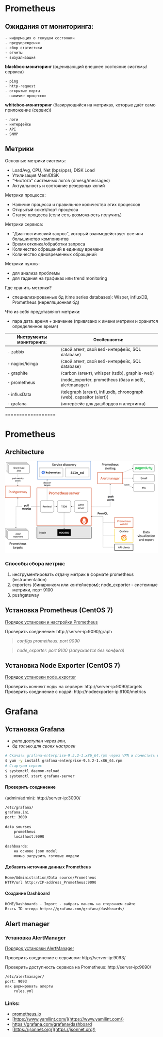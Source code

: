 # Prometheus

## Ожидания от мониторинга:
    - информация о текущем состоянии
    - предупреждения
    - сбор статистики
    - отчеты
    - визуализация

**blackbox-мониторинг** (оценивающий внешнее состояние системы/сервиса)

    - ping
    - http-request
    - открытые порты
    - наличие процессов

**whitebox-мониторинг** (базирующийся на метриках, которые даёт само приложение (сервис))

    - логи
    - интерфейсы
    - API
    - SNMP

## Метрики

Основные метрики системы:
  - LoadAvg, CPU, Net (bps/pps), DISK Load 
  - Утилизация Mem/DISK
  - "Чистота" системных логов (dmesg/messages)
  - Актуальность и состояние резервных копий

Метрики процесса:
  - Наличие процесса и правильное количество этих процессов
  - Открытый сокет/порт процесса
  - Статус процесса (если есть возможность получить)

Метрики сервиса:
  - "Диагностический запрос", который взаимодействует все или большинство компонентов
  - Время отклика/обработки запроса
  - Количество обращений в единицу времени
  - Количество одновременных обращений

Метрики нужны:

  - для анализа проблемы
  - для гадания на графиках или trend monitoring

Где хранить метрики?
  - специализированные бд (time series databases): Wisper, influxDB, Prometheus (нереляционная бд)

Что из себя представляют метрики:
  - пара дата_время + значение (привязано к имени метрики и хранится определенное время)
      
| Инструменты мониторинга: | Особенности:|
| --- | --- |
| - zabbix            |(свой агент, свой веб-интерфейс, SQL database)|
| - nagios/icinga    | (свой агент, свой веб-интерфейс, SQL database)|
| - graphite         | (carbon (агент), whisper (tsdb), graphie-web)|
| - prometheus       | (node_exporter, prometheus (база и веб), alertmanager)|
| - influxData        |(telegraph (агент), influxdb, chronograph (web), capasitor (alert))|
| - grafana           |(интерфейс для дашбордов и алертинга)|


==================
# Prometheus 

## Architecture
![1](../files/architecture.png)

### Способы сбора метрик:
1. инструментировать отдачу метрик в формате prometheus (instrumentation)
2. exporters (бинарником или контейнером); node_exporter - системные метрики, порт 9100
3. pushgateway


## Установка Prometheus (CentOS 7)
[Порядок установки и настройки Prometheus](./install_prometheus.md)

Проверить соединение: http://server-ip:9090/graph

> _configs prometheus: port 9090_

> _node_exporter: port 9100 (запускается без конфига)_

## Установка Node Exporter (CentOS 7)
[Порядок установки node_exporter](./install_node_exporter.md)

Проверить коннект ноды на сервере: http://server-ip:9090/targets
Проверить соединение с нодой: http://nodeexporter-ip:9100/metrics


# Grafana
## Установка Grafana

- _репо доступен через впн,_
- _бд только для своих настроек_

```bash
# Скачать grafana-enterprise-9.5.2-1.x86_64.rpm через VPN и поместить на сервер
$ yum -y install grafana-enterprise-9.5.2-1.x86_64.rpm
# Стартуем сервис
$ systemctl daemon-reload
$ systemctl start grafana-server
```

#### Проверить соединение
 (admin/admin): http://server-ip:3000/

    /etc/grafana/
    grafana.ini 
    port: 3000

    data sourses
        prometheus
        localhost:9090

    dashboards:
        на основе json model
        можно загрузить готовые модели

#### Добавить источник данных Prometheus

    Home/Administration/Data source/Prometheus
    HTTP/url http://IP-address_Prometheus:9090

#### Создание Dashboard
    HOME/Dashboards - Import - выбрать панель на стороннем сайте
    Взять ID отсюда https://grafana.com/grafana/dashboards/


## Alert manager

### Установка AlertManager
[Порядок установки AlertManager](./install_alertmanager.md)

Проверить соединение с сервисом: http://server-ip:9093/

Проверить доступность сервиса на Prometheus: http://server-ip:9090/

    /etc/alertmanager/
    port: 9093
    как формировать алерты
        rules.yml 


### Links:

- [prometheus.io ](https://prometheus.io/)
- [https://www.yamllint.com/](https://www.yamllint.com/)
- https://grafana.com/grafana/dashboard
- [https://jsonnet.org/](https://jsonnet.org/)
  